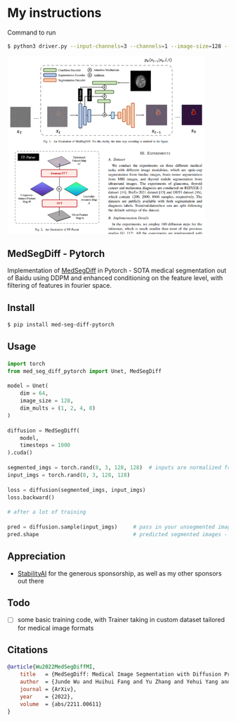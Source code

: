 
# My instructions
Command to run
```bash
$ python3 driver.py --input-channels=3 --channels=1 --image-size=128 --data-dir='./data' --dim=64 --epochs=100 --batch-size=8
```

<img src="./docs/med-seg-diff.png" width="450px"></img>

## MedSegDiff - Pytorch

Implementation of <a href="https://arxiv.org/abs/2211.00611">MedSegDiff</a> in Pytorch - SOTA medical segmentation out of Baidu using DDPM and enhanced conditioning on the feature level, with filtering of features in fourier space.

## Install

```bash
$ pip install med-seg-diff-pytorch
```

## Usage

```python
import torch
from med_seg_diff_pytorch import Unet, MedSegDiff

model = Unet(
    dim = 64,
    image_size = 128,
    dim_mults = (1, 2, 4, 8)
)

diffusion = MedSegDiff(
    model,
    timesteps = 1000
).cuda()

segmented_imgs = torch.rand(8, 3, 128, 128)  # inputs are normalized from 0 to 1
input_imgs = torch.rand(8, 3, 128, 128)

loss = diffusion(segmented_imgs, input_imgs)
loss.backward()

# after a lot of training

pred = diffusion.sample(input_imgs)     # pass in your unsegmented images
pred.shape                              # predicted segmented images - (8, 3, 128, 128)
```

## Appreciation

- <a href="https://stability.ai/">StabilityAI</a> for the generous sponsorship, as well as my other sponsors out there

## Todo

- [ ] some basic training code, with Trainer taking in custom dataset tailored for medical image formats

## Citations

```bibtex
@article{Wu2022MedSegDiffMI,
    title   = {MedSegDiff: Medical Image Segmentation with Diffusion Probabilistic Model},
    author  = {Junde Wu and Huihui Fang and Yu Zhang and Yehui Yang and Yanwu Xu},
    journal = {ArXiv},
    year    = {2022},
    volume  = {abs/2211.00611}
}
```

